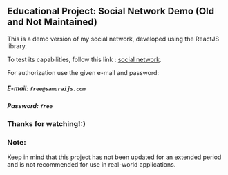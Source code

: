 ## Educational Project: Social Network Demo (Old and Not Maintained) 

This is a demo version of my social network, developed using the ReactJS library.

To test its capabilities, follow this link : [social network](https://leonid-ionov.github.io/socialNetworkDemo).

For authorization use the given e-mail and password:

##### E-mail: `free@samuraijs.com`
##### Password: `free`

### Thanks for watching!:)

### Note:
Keep in mind that this project has not been updated for an extended period and is not recommended for use in real-world applications.
